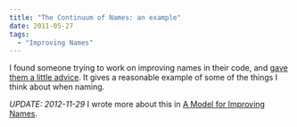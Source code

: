 ```yaml
---
title: "The Continuum of Names: an example"
date: 2011-05-27
tags:
  - "Improving Names"
---
```

I found someone trying to work on improving names in their code, and <a href="https://gist.github.com/986928">gave them a little advice</a>. It gives a reasonable example of some of the things I think about when naming.

*UPDATE: 2012-11-29* I wrote more about this in <a href="/2011/06/15/a-model-for-improving-names/">A Model for Improving Names</a>.

